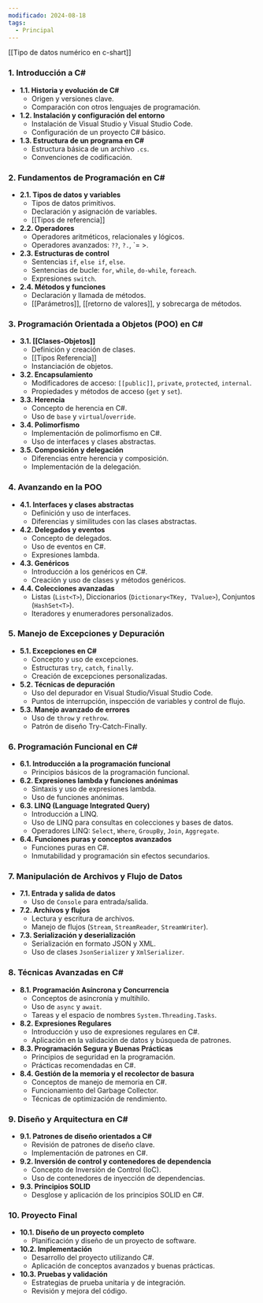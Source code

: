 ```yaml
---
modificado: 2024-08-18
tags:
  - Principal
---
```

[[Tipo de datos numérico en c-shart]]
### **1. Introducción a C#**

- **1.1. Historia y evolución de C#**
    - Origen y versiones clave.
    - Comparación con otros lenguajes de programación.
- **1.2. Instalación y configuración del entorno**
    - Instalación de Visual Studio y Visual Studio Code.
    - Configuración de un proyecto C# básico.
- **1.3. Estructura de un programa en C#**
    - Estructura básica de un archivo `.cs`.
    - Convenciones de codificación.

### **2. Fundamentos de Programación en C#**

- **2.1. Tipos de datos y variables**
    - Tipos de datos primitivos.
    - Declaración y asignación de variables.
    - [[Tipos de referencia]]
- **2.2. Operadores**
    - Operadores aritméticos, relacionales y lógicos.
    - Operadores avanzados: `??`, `?.`, `= >.
- **2.3. Estructuras de control**
    - Sentencias `if`, `else if`, `else`.
    - Sentencias de bucle: `for`, `while`, `do-while`, `foreach`.
    - Expresiones `switch`.
- **2.4. Métodos y funciones**
    - Declaración y llamada de métodos.
    - [[Parámetros]], [[retorno de valores]], y sobrecarga de métodos.

### **3. Programación Orientada a Objetos (POO) en C#**

- **3.1. [[Clases-Objetos]]**
    - Definición y creación de clases.
    - [[Tipos Referencia]]
    - Instanciación de objetos.
- **3.2. Encapsulamiento**
    - Modificadores de acceso: `[[public]]`, `private`, `protected`, `internal`.
    - Propiedades y métodos de acceso (`get` y `set`).
- **3.3. Herencia**
    - Concepto de herencia en C#.
    - Uso de `base` y `virtual`/`override`.
- **3.4. Polimorfismo**
    - Implementación de polimorfismo en C#.
    - Uso de interfaces y clases abstractas.
- **3.5. Composición y delegación**
    - Diferencias entre herencia y composición.
    - Implementación de la delegación.

### **4. Avanzando en la POO**

- **4.1. Interfaces y clases abstractas**
    - Definición y uso de interfaces.
    - Diferencias y similitudes con las clases abstractas.
- **4.2. Delegados y eventos**
    - Concepto de delegados.
    - Uso de eventos en C#.
    - Expresiones lambda.
- **4.3. Genéricos**
    - Introducción a los genéricos en C#.
    - Creación y uso de clases y métodos genéricos.
- **4.4. Colecciones avanzadas**
    - Listas (`List<T>`), Diccionarios (`Dictionary<TKey, TValue>`), Conjuntos (`HashSet<T>`).
    - Iteradores y enumeradores personalizados.

### **5. Manejo de Excepciones y Depuración**

- **5.1. Excepciones en C#**
    - Concepto y uso de excepciones.
    - Estructuras `try`, `catch`, `finally`.
    - Creación de excepciones personalizadas.
- **5.2. Técnicas de depuración**
    - Uso del depurador en Visual Studio/Visual Studio Code.
    - Puntos de interrupción, inspección de variables y control de flujo.
- **5.3. Manejo avanzado de errores**
    - Uso de `throw` y `rethrow`.
    - Patrón de diseño Try-Catch-Finally.

### **6. Programación Funcional en C#**

- **6.1. Introducción a la programación funcional**
    - Principios básicos de la programación funcional.
- **6.2. Expresiones lambda y funciones anónimas**
    - Sintaxis y uso de expresiones lambda.
    - Uso de funciones anónimas.
- **6.3. LINQ (Language Integrated Query)**
    - Introducción a LINQ.
    - Uso de LINQ para consultas en colecciones y bases de datos.
    - Operadores LINQ: `Select`, `Where`, `GroupBy`, `Join`, `Aggregate`.
- **6.4. Funciones puras y conceptos avanzados**
    - Funciones puras en C#.
    - Inmutabilidad y programación sin efectos secundarios.

### **7. Manipulación de Archivos y Flujo de Datos**

- **7.1. Entrada y salida de datos**
    - Uso de `Console` para entrada/salida.
- **7.2. Archivos y flujos**
    - Lectura y escritura de archivos.
    - Manejo de flujos (`Stream`, `StreamReader`, `StreamWriter`).
- **7.3. Serialización y deserialización**
    - Serialización en formato JSON y XML.
    - Uso de clases `JsonSerializer` y `XmlSerializer`.

### **8. Técnicas Avanzadas en C#**

- **8.1. Programación Asíncrona y Concurrencia**
    - Conceptos de asincronía y multihilo.
    - Uso de `async` y `await`.
    - Tareas y el espacio de nombres `System.Threading.Tasks`.
- **8.2. Expresiones Regulares**
    - Introducción y uso de expresiones regulares en C#.
    - Aplicación en la validación de datos y búsqueda de patrones.
- **8.3. Programación Segura y Buenas Prácticas**
    - Principios de seguridad en la programación.
    - Prácticas recomendadas en C#.
- **8.4. Gestión de la memoria y el recolector de basura**
    - Conceptos de manejo de memoria en C#.
    - Funcionamiento del Garbage Collector.
    - Técnicas de optimización de rendimiento.

### **9. Diseño y Arquitectura en C#**

- **9.1. Patrones de diseño orientados a C#**
    - Revisión de patrones de diseño clave.
    - Implementación de patrones en C#.
- **9.2. Inversión de control y contenedores de dependencia**
    - Concepto de Inversión de Control (IoC).
    - Uso de contenedores de inyección de dependencias.
- **9.3. Principios SOLID**
    - Desglose y aplicación de los principios SOLID en C#.

### **10. Proyecto Final**

- **10.1. Diseño de un proyecto completo**
    - Planificación y diseño de un proyecto de software.
- **10.2. Implementación**
    - Desarrollo del proyecto utilizando C#.
    - Aplicación de conceptos avanzados y buenas prácticas.
- **10.3. Pruebas y validación**
    - Estrategias de prueba unitaria y de integración.
    - Revisión y mejora del código.
